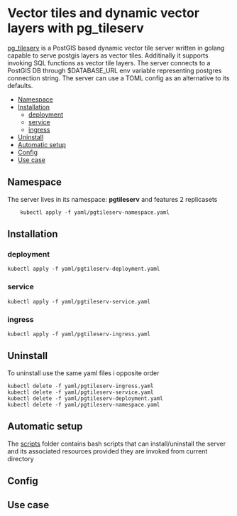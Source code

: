 # Vector tiles and dynamic vector layers with pg_tileserv

[pg_tileserv](https://github.com/CrunchyData/pg_tileserv) is a PostGIS based dynamic vector tile server written in golang
capable to serve postgis layers as vector tiles. Additinally it supports invoking SQL functions as vector tile layers. The server connects to a PostGIS DB through $DATABASE_URL env variable representing postgres connection string. The server can use a TOML config as an alternative to its defaults.

- [Namespace](#namespace)
- [Installation](#installation)
  - [deployment](#deployment)
  - [service](#service)
  - [ingress](#ingress)
- [Uninstall](#uninstall)
- [Automatic setup](#automatic-setup)
- [Config](#config)
- [Use case](#use-case)

## Namespace

The server lives in its namespace: **pgtileserv** and features 2 replicasets

```
    kubectl apply -f yaml/pgtileserv-namespace.yaml

```

## Installation

### deployment

```
kubectl apply -f yaml/pgtileserv-deployment.yaml
```

### service

```
kubectl apply -f yaml/pgtileserv-service.yaml
```

### ingress

```
kubectl apply -f yaml/pgtileserv-ingress.yaml
```

## Uninstall

To uninstall use the same yaml files i opposite order

```
kubectl delete -f yaml/pgtileserv-ingress.yaml
kubectl delete -f yaml/pgtileserv-service.yaml
kubectl delete -f yaml/pgtileserv-deployment.yaml
kubectl delete -f yaml/pgtileserv-namespace.yaml
```

## Automatic setup

The [scripts](./scripts/) folder contains bash scripts that can
install/uninstall the server and its associated resources provided they are invoked from current directory

## Config

## Use case
